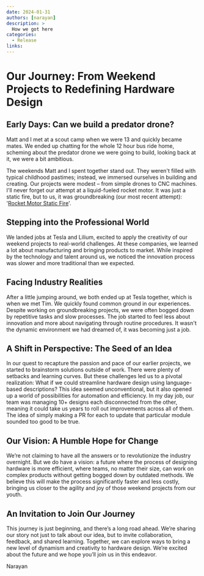 ```yaml
---
date: 2024-01-31
authors: [narayan]
description: >
  How we got here
categories:
  - Release
links:
---
```


# Our Journey: From Weekend Projects to Redefining Hardware Design
## Early Days: Can we build a predator drone?
Matt and I met at a scout camp when we were 13 and quickly became mates. We ended up chatting for the whole 12 hour bus ride home, scheming about the predator drone we were going to build, looking back at it, we were a bit ambitious.

The weekends Matt and I spent together stand out. They weren't filled with typical childhood pastimes; instead, we immersed ourselves in building and creating. Our projects were modest – from simple drones to CNC machines. I'll never forget our attempt at a liquid-fueled rocket motor. It was just a static fire, but to us, it was groundbreaking (our most recent attempt): '[Rocket Motor Static Fire](https://www.youtube.com/watch?v=kB_fUcHpbbk)'.

## Stepping into the Professional World
We landed jobs at Tesla and Lilium, excited to apply the creativity of our weekend projects to real-world challenges. At these companies, we learned a lot about manufacturing and bringing products to market. While inspired by the technology and talent around us, we noticed the innovation process was slower and more traditional than we expected.

## Facing Industry Realities
After a little jumping around, we both ended up at Tesla together, which is when we met Tim. We quickly found common ground in our experiences. Despite working on groundbreaking projects, we were often bogged down by repetitive tasks and slow processes. The job started to feel less about innovation and more about navigating through routine procedures. It wasn't the dynamic environment we had dreamed of, it was becoming just a job.

## A Shift in Perspective: The Seed of an Idea
In our quest to recapture the passion and pace of our earlier projects, we started to brainstorm solutions outside of work. There were plenty of setbacks and learning curves. But these challenges led us to a pivotal realization: What if we could streamline hardware design using language-based descriptions? This idea seemed unconventional, but it also opened up a world of possibilities for automation and efficiency. In my day job, our team was managing 10+ designs each disconnected from the other, meaning it could take us years to roll out improvements across all of them. The idea of simply making a PR for each to update that particular module sounded too good to be true.

## Our Vision: A Humble Hope for Change
We’re not claiming to have all the answers or to revolutionize the industry overnight. But we do have a vision: a future where the process of designing hardware is more efficient, where teams, no matter their size, can work on complex products without getting bogged down by outdated methods. We believe this will make the process significantly faster and less costly, bringing us closer to the agility and joy of those weekend projects from our youth.

## An Invitation to Join Our Journey
This journey is just beginning, and there’s a long road ahead. We’re sharing our story not just to talk about our idea, but to invite collaboration, feedback, and shared learning. Together, we can explore ways to bring a new level of dynamism and creativity to hardware design. We’re excited about the future and we hope you’ll join us in this endeavor.

Narayan

